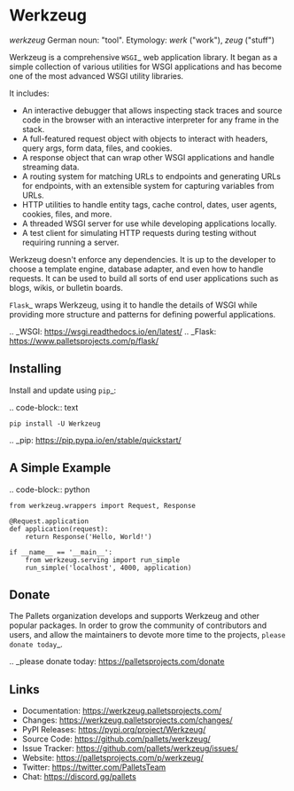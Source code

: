 Werkzeug
========

*werkzeug* German noun: "tool". Etymology: *werk* ("work"), *zeug* ("stuff")

Werkzeug is a comprehensive `WSGI`_ web application library. It began as
a simple collection of various utilities for WSGI applications and has
become one of the most advanced WSGI utility libraries.

It includes:

-   An interactive debugger that allows inspecting stack traces and
    source code in the browser with an interactive interpreter for any
    frame in the stack.
-   A full-featured request object with objects to interact with
    headers, query args, form data, files, and cookies.
-   A response object that can wrap other WSGI applications and handle
    streaming data.
-   A routing system for matching URLs to endpoints and generating URLs
    for endpoints, with an extensible system for capturing variables
    from URLs.
-   HTTP utilities to handle entity tags, cache control, dates, user
    agents, cookies, files, and more.
-   A threaded WSGI server for use while developing applications
    locally.
-   A test client for simulating HTTP requests during testing without
    requiring running a server.

Werkzeug doesn't enforce any dependencies. It is up to the developer to
choose a template engine, database adapter, and even how to handle
requests. It can be used to build all sorts of end user applications
such as blogs, wikis, or bulletin boards.

`Flask`_ wraps Werkzeug, using it to handle the details of WSGI while
providing more structure and patterns for defining powerful
applications.

.. _WSGI: https://wsgi.readthedocs.io/en/latest/
.. _Flask: https://www.palletsprojects.com/p/flask/


Installing
----------

Install and update using `pip`_:

.. code-block:: text

    pip install -U Werkzeug

.. _pip: https://pip.pypa.io/en/stable/quickstart/


A Simple Example
----------------

.. code-block:: python

    from werkzeug.wrappers import Request, Response

    @Request.application
    def application(request):
        return Response('Hello, World!')

    if __name__ == '__main__':
        from werkzeug.serving import run_simple
        run_simple('localhost', 4000, application)


Donate
------

The Pallets organization develops and supports Werkzeug and other
popular packages. In order to grow the community of contributors and
users, and allow the maintainers to devote more time to the projects,
`please donate today`_.

.. _please donate today: https://palletsprojects.com/donate


Links
-----

-   Documentation: https://werkzeug.palletsprojects.com/
-   Changes: https://werkzeug.palletsprojects.com/changes/
-   PyPI Releases: https://pypi.org/project/Werkzeug/
-   Source Code: https://github.com/pallets/werkzeug/
-   Issue Tracker: https://github.com/pallets/werkzeug/issues/
-   Website: https://palletsprojects.com/p/werkzeug/
-   Twitter: https://twitter.com/PalletsTeam
-   Chat: https://discord.gg/pallets
